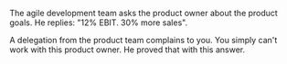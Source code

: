 The agile development team asks the product owner about the product goals. He replies: &quot;12% EBIT. 30% more sales&quot;.

A delegation from the product team complains to you. You simply can't work with this product owner. He proved that with this answer.
